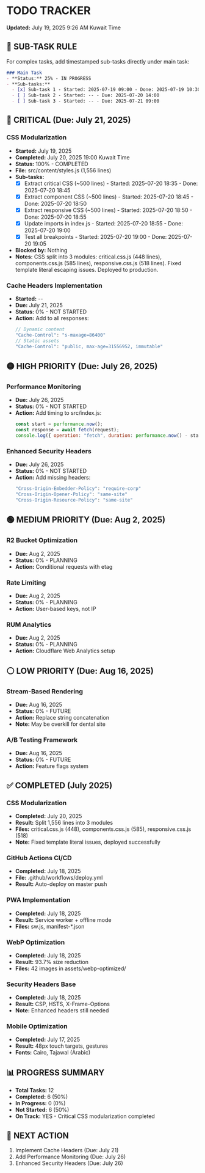 # TODO TRACKER
<!-- AI AGENT: Read all 3 files in docs/ before starting -->
<!-- WORKFLOW: Local → GitHub → Auto-deploy to Cloudflare -->
**Updated:** July 19, 2025 9:26 AM Kuwait Time

## 📏 SUB-TASK RULE
For complex tasks, add timestamped sub-tasks directly under main task:
```markdown
### Main Task
- **Status:** 25% - IN PROGRESS
- **Sub-tasks:**
  - [x] Sub-task 1 - Started: 2025-07-19 09:00 - Done: 2025-07-19 10:30
  - [ ] Sub-task 2 - Started: -- - Due: 2025-07-20 14:00
  - [ ] Sub-task 3 - Started: -- - Due: 2025-07-21 09:00
```

## 🔴 CRITICAL (Due: July 21, 2025)
### CSS Modularization
- **Started:** July 19, 2025
- **Completed:** July 20, 2025 19:00 Kuwait Time
- **Status:** 100% - COMPLETED
- **File:** src/content/styles.js (1,556 lines)
- **Sub-tasks:**
  - [x] Extract critical CSS (~500 lines) - Started: 2025-07-20 18:35 - Done: 2025-07-20 18:45
  - [x] Extract component CSS (~500 lines) - Started: 2025-07-20 18:45 - Done: 2025-07-20 18:50
  - [x] Extract responsive CSS (~500 lines) - Started: 2025-07-20 18:50 - Done: 2025-07-20 18:55
  - [x] Update imports in index.js - Started: 2025-07-20 18:55 - Done: 2025-07-20 19:00
  - [x] Test all breakpoints - Started: 2025-07-20 19:00 - Done: 2025-07-20 19:05
- **Blocked by:** Nothing
- **Notes:** CSS split into 3 modules: critical.css.js (448 lines), components.css.js (585 lines), responsive.css.js (518 lines). Fixed template literal escaping issues. Deployed to production.

### Cache Headers Implementation
- **Started:** --
- **Due:** July 21, 2025
- **Status:** 0% - NOT STARTED
- **Action:** Add to all responses:
  ```javascript
  // Dynamic content
  "Cache-Control": "s-maxage=86400"
  // Static assets
  "Cache-Control": "public, max-age=31556952, immutable"
  ```

## 🟡 HIGH PRIORITY (Due: July 26, 2025)
### Performance Monitoring
- **Due:** July 26, 2025
- **Status:** 0% - NOT STARTED
- **Action:** Add timing to src/index.js:
  ```javascript
  const start = performance.now();
  const response = await fetch(request);
  console.log({ operation: "fetch", duration: performance.now() - start });
  ```

### Enhanced Security Headers
- **Due:** July 26, 2025
- **Status:** 0% - NOT STARTED
- **Action:** Add missing headers:
  ```javascript
  "Cross-Origin-Embedder-Policy": "require-corp"
  "Cross-Origin-Opener-Policy": "same-site"
  "Cross-Origin-Resource-Policy": "same-site"
  ```

## 🟢 MEDIUM PRIORITY (Due: Aug 2, 2025)
### R2 Bucket Optimization
- **Due:** Aug 2, 2025
- **Status:** 0% - PLANNING
- **Action:** Conditional requests with etag

### Rate Limiting
- **Due:** Aug 2, 2025
- **Status:** 0% - PLANNING
- **Action:** User-based keys, not IP

### RUM Analytics
- **Due:** Aug 2, 2025
- **Status:** 0% - PLANNING
- **Action:** Cloudflare Web Analytics setup

## ⚪ LOW PRIORITY (Due: Aug 16, 2025)
### Stream-Based Rendering
- **Due:** Aug 16, 2025
- **Status:** 0% - FUTURE
- **Action:** Replace string concatenation
- **Note:** May be overkill for dental site

### A/B Testing Framework
- **Due:** Aug 16, 2025
- **Status:** 0% - FUTURE
- **Action:** Feature flags system

## ✅ COMPLETED (July 2025)
### CSS Modularization
- **Completed:** July 20, 2025
- **Result:** Split 1,556 lines into 3 modules
- **Files:** critical.css.js (448), components.css.js (585), responsive.css.js (518)
- **Note:** Fixed template literal issues, deployed successfully

### GitHub Actions CI/CD
- **Completed:** July 18, 2025
- **File:** .github/workflows/deploy.yml
- **Result:** Auto-deploy on master push

### PWA Implementation
- **Completed:** July 18, 2025
- **Result:** Service worker + offline mode
- **Files:** sw.js, manifest-*.json

### WebP Optimization
- **Completed:** July 18, 2025
- **Result:** 93.7% size reduction
- **Files:** 42 images in assets/webp-optimized/

### Security Headers Base
- **Completed:** July 18, 2025
- **Result:** CSP, HSTS, X-Frame-Options
- **Note:** Enhanced headers still needed

### Mobile Optimization
- **Completed:** July 17, 2025
- **Result:** 48px touch targets, gestures
- **Fonts:** Cairo, Tajawal (Arabic)

## 📊 PROGRESS SUMMARY
- **Total Tasks:** 12
- **Completed:** 6 (50%)
- **In Progress:** 0 (0%)
- **Not Started:** 6 (50%)
- **On Track:** YES - Critical CSS modularization completed

## 🚨 NEXT ACTION
1. Implement Cache Headers (Due: July 21)
2. Add Performance Monitoring (Due: July 26)
3. Enhanced Security Headers (Due: July 26)